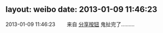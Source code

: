 layout: weibo
date: 2013-01-09 11:46:23
---
2013-01-09 11:46:23  &nbsp;&nbsp;&nbsp;&nbsp;&nbsp;&nbsp; 来自 <a href="http://app.weibo.com/t/feed/cUcI1A" rel="nofollow">分享按钮</a>
鬼扯完了......... ​​​
